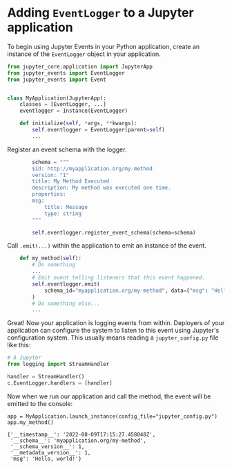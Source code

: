# Adding `EventLogger` to a Jupyter application

To begin using Jupyter Events in your Python application, create an instance of the `EventLogger` object in your application.

```python
from jupyter_core.application import JupyterApp
from jupyter_events import EventLogger
from jupyter_events import Event


class MyApplication(JupyterApp):
    classes = [EventLogger, ...]
    eventlogger = Instance(EventLogger)

    def initialize(self, *args, **kwargs):
        self.eventlogger = EventLogger(parent=self)
        ...
```

Register an event schema with the logger.

```python
        schema = """
        $id: http://myapplication.org/my-method
        version: "1"
        title: My Method Executed
        description: My method was executed one time.
        properties:
        msg:
            title: Message
            type: string
        """

        self.eventlogger.register_event_schema(schema=schema)
```

Call `.emit(...)` within the application to emit an instance of the event.

```python
    def my_method(self):
        # Do something
        ...
        # Emit event telling listeners that this event happened.
        self.eventlogger.emit(
            schema_id="myapplication.org/my-method", data={"msg": "Hello, world!"}
        )
        # Do something else...
        ...
```

Great! Now your application is logging events from within. Deployers of your application can configure the system to listen to this event using Jupyter's configuration system. This usually means reading a `jupyter_config.py` file like this:

```python
# A Jupyter
from logging import StreamHandler

handler = StreamHandler()
c.EventLogger.handlers = [handler]
```

Now when we run our application and call the method, the event will be emitted to the console:

```
app = MyApplication.launch_instance(config_file="jupyter_config.py")
app.my_method()
```

```
{'__timestamp__': '2022-08-09T17:15:27.458048Z',
 '__schema__': 'myapplication.org/my-method',
 '__schema_version__': 1,
 '__metadata_version__': 1,
 'msg': 'Hello, world!'}
```
